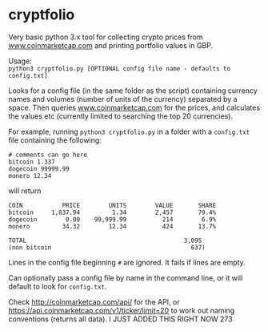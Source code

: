 # cryptfolio

Very basic python 3.x tool for collecting crypto prices from www.coinmarketcap.com and printing portfolio values in GBP.

Usage:  
    `python3 cryptfolio.py [OPTIONAL config file name - defaults to config.txt]`

Looks for a config file (in the same folder as the script) containing currency names and volumes (number of units of the currency) separated by a space.  Then queries www.coinmarketcap.com for the prices, and calculates the values etc (currently limited to searching the top 20 currencies).

For example, running `python3 cryptfolio.py` in a folder with a `config.txt` file containing the following:

    # comments can go here
    bitcoin 1.337
    dogecoin 99999.99
    monero 12.34

will return

    COIN           PRICE        UNITS        VALUE       SHARE
    bitcoin     1,837.94         1.34        2,457       79.4%
    dogecoin        0.00    99,999.99          214        6.9%
    monero         34.32        12.34          424       13.7%

    TOTAL                                            3,095
    (non bitcoin                                       637)

Lines in the config file beginning `#` are ignored.  It fails if lines are empty.

Can optionally pass a config file by name in the command line, or it will default to look for `config.txt`.

Check http://coinmarketcap.com/api/ for the API, or https://api.coinmarketcap.com/v1/ticker/limit=20 to work out naming conventions (returns all data).
I JUST ADDED THIS RIGHT NOW 273
